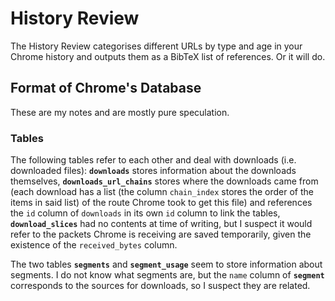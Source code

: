 # History Review

The History Review categorises different URLs by type and age in your Chrome history and outputs them as a BibTeX list of references. Or it will do.

## Format of Chrome's Database

These are my notes and are mostly pure speculation.

### Tables

The following tables refer to each other and deal with downloads (i.e. downloaded files): **`downloads`** stores information about the downloads themselves, **`downloads_url_chains`** stores where the downloads came from (each download has a list (the column `chain_index` stores the order of the items in said list) of the route Chrome took to get this file) and references the `id` column of `downloads` in its own `id` column to link the tables, **`download_slices`** had no contents at time of writing, but I suspect it would refer to the packets Chrome is receiving are saved temporarily, given the existence of the `received_bytes` column.

The two tables **`segments`** and **`segment_usage`** seem to store information about segments. I do not know what segments are, but the `name` column of **`segment`** corresponds to the sources for downloads, so I suspect they are related.
